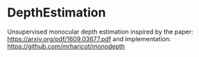 # DepthEstimation
Unsupervised monocular depth estimation inspired by the paper: https://arxiv.org/pdf/1609.03677.pdf and implementation: https://github.com/mrharicot/monodepth